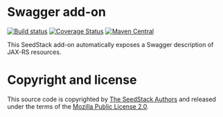 # Swagger add-on

[![Build status](https://travis-ci.org/seedstack/swagger-addon.svg?branch=master)](https://travis-ci.org/seedstack/swagger-addon) [![Coverage Status](https://coveralls.io/repos/seedstack/swagger-addon/badge.svg?branch=master)](https://coveralls.io/r/seedstack/swagger-addon?branch=master) [![Maven Central](https://maven-badges.herokuapp.com/maven-central/org.seedstack.addons.swagger/swagger/badge.svg?style=flat)](https://maven-badges.herokuapp.com/maven-central/org.seedstack.addons.swagger/swagger)

This SeedStack add-on automatically exposes a Swagger description of JAX-RS resources.

# Copyright and license

This source code is copyrighted by [The SeedStack Authors](https://github.com/seedstack/seedstack/blob/master/AUTHORS) and
released under the terms of the [Mozilla Public License 2.0](https://www.mozilla.org/MPL/2.0/).
